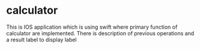 # calculator

This is IOS application which is using swift where primary function of calculator are implemented.
There is description of previous operations and a result label to display label
